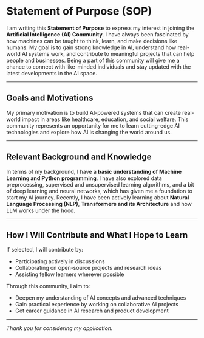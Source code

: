 # Statement of Purpose (SOP)

I am writing this **Statement of Purpose** to express my interest in joining the **Artificial Intelligence (AI) Community**. I have always been fascinated by how machines can be taught to think, learn, and make decisions like humans. My goal is to gain strong knowledge in AI, understand how real-world AI systems work, and contribute to meaningful projects that can help people and businesses. Being a part of this community will give me a chance to connect with like-minded individuals and stay updated with the latest developments in the AI space.

---

## Goals and Motivations

My primary motivation is to build AI-powered systems that can create real-world impact in areas like healthcare, education, and social welfare. This community represents an opportunity for me to learn cutting-edge AI technologies and explore how AI is changing the world around us.

---

## Relevant Background and Knowledge

In terms of my background, I have a **basic understanding of Machine Learning and Python programming**. I have also explored data preprocessing, supervised and unsupervised learning algorithms, and a bit of deep learning and neural networks, which has given me a foundation to start my AI journey. Recently, I have been actively learning about **Natural Language Processing (NLP)**, **Transformers and its Architecture** and how LLM works under the hood.

---

## How I Will Contribute and What I Hope to Learn

If selected, I will contribute by:
- Participating actively in discussions   
- Collaborating on open-source projects and research ideas  
- Assisting fellow learners wherever possible  

Through this community, I aim to:
- Deepen my understanding of AI concepts and advanced techniques  
- Gain practical experience by working on collaborative AI projects  
- Get career guidance in AI research and product development  

---

_Thank you for considering my application._

